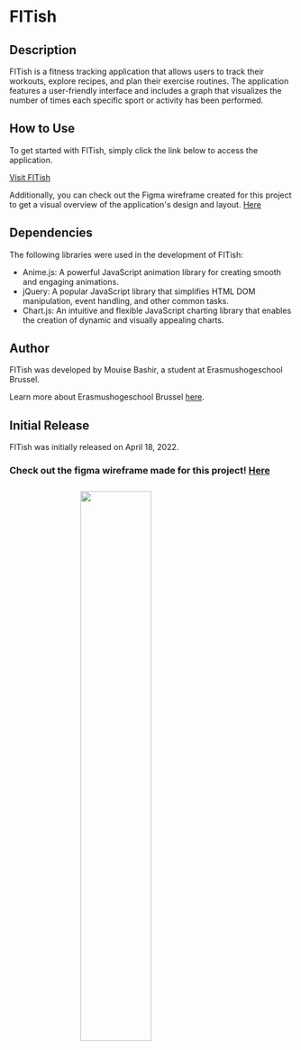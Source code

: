<h1>FITish</h1>

  <h2>Description</h2>
  <p>FITish is a fitness tracking application that allows users to track their workouts, explore recipes, and plan their exercise routines. The application features a user-friendly interface and includes a graph that visualizes the number of times each specific sport or activity has been performed.</p>

  <h2>How to Use</h2>
  <p>To get started with FITish, simply click the link below to access the application.</p>
  <p><a href="https://ehb-ti.github.io/dynamicweb-eindwerkstuk-mouise1111/https://github.com/mouise1111/Fitish-frontend-js-app/commit/819d2b33824c1924b606ecfe82adc1c632b159b6">Visit FITish</a></p>

  <p>Additionally, you can check out the Figma wireframe created for this project to get a visual overview of the application's design and layout. <a href="https://www.figma.com/file/mWg7TJ1Faf0fYVxNrQtHMq/FITish?node-id=19%3A53">Here</a></p>

  <h2>Dependencies</h2>
  <p>The following libraries were used in the development of FITish:</p>
  <ul>
    <li>Anime.js: A powerful JavaScript animation library for creating smooth and engaging animations.</li>
    <li>jQuery: A popular JavaScript library that simplifies HTML DOM manipulation, event handling, and other common tasks.</li>
    <li>Chart.js: An intuitive and flexible JavaScript charting library that enables the creation of dynamic and visually appealing charts.</li>
  </ul>

  <h2>Author</h2>
  <p>FITish was developed by Mouise Bashir, a student at Erasmushogeschool Brussel.</p>
  <p>Learn more about Erasmushogeschool Brussel <a href="https://www.erasmushogeschool.be/nl">here</a>.</p>

  <h2>Initial Release</h2>
  <p>FITish was initially released on April 18, 2022.</p>

<h3> Check out the figma wireframe made for this project! <a href="https://www.figma.com/file/mWg7TJ1Faf0fYVxNrQtHMq/FITish?node-id=19%3A53">Here<h3>
<img src="https://user-images.githubusercontent.com/74969971/163742585-979b67e5-1206-45e9-861b-939a0a10e388.png" style="display: block;
  margin-left: auto;
  margin-right: auto;
  width: 50%;"></img>
</a>
